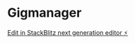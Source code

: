 # Gigmanager

[Edit in StackBlitz next generation editor ⚡️](https://stackblitz.com/~/github.com/jaapsant/Gigmanager)